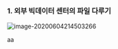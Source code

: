 ### 1.  외부 빅데이터 센터의 파일 다루기

 

![image-20200604214503266](C:\Users\cjfgml123\AppData\Roaming\Typora\typora-user-images\image-20200604214503266.png)

aa